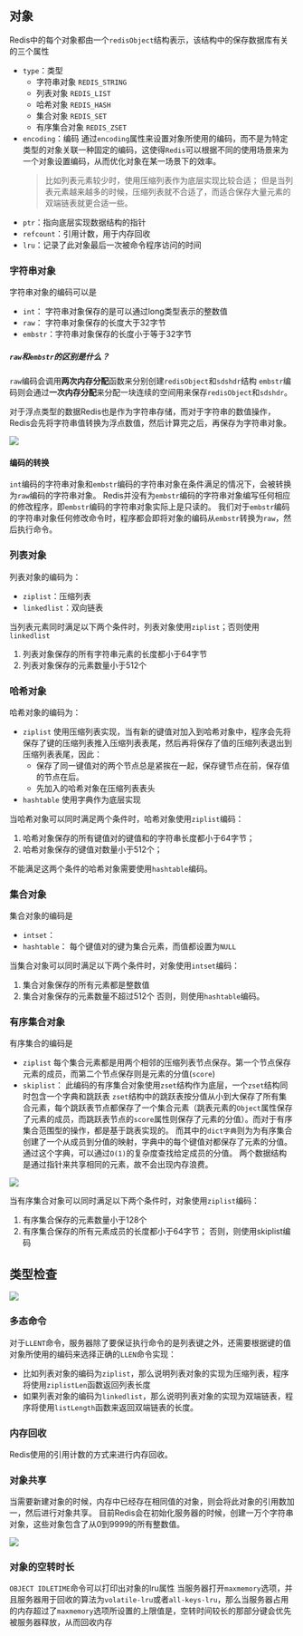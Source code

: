 ## 对象
Redis中的每个对象都由一个`redisObject`结构表示，该结构中的保存数据库有关的三个属性
  - `type`：类型
      - 字符串对象 `REDIS_STRING`
      - 列表对象 `REDIS_LIST`
      - 哈希对象 `REDIS_HASH`
      - 集合对象 `REDIS_SET`
      - 有序集合对象 `REDIS_ZSET`
  - `encoding`：编码
     通过`encoding`属性来设置对象所使用的编码，而不是为特定类型的对象关联一种固定的编码，这使得`Redis`可以根据不同的使用场景来为一个对象设置编码，从而优化对象在某一场景下的效率。
    > 比如列表元素较少时，使用压缩列表作为底层实现比较合适；
    > 但是当列表元素越来越多的时候，压缩列表就不合适了，而适合保存大量元素的双端链表就更合适一些。
  - `ptr`：指向底层实现数据结构的指针
  - `refcount`：引用计数，用于内存回收
  - `lru`：记录了此对象最后一次被命令程序访问的时间
  
 
### 字符串对象
字符串对象的编码可以是
 - `int`： 字符串对象保存的是可以通过long类型表示的整数值
 - `raw`： 字符串对象保存的长度大于32字节
 - `embstr`：字符串对象保存的长度小于等于32字节
 
 
 ##### `raw`和`embstr`的区别是什么？
 `raw`编码会调用**两次内存分配**函数来分别创建`redisObject`和`sdshdr`结构
 `embstr`编码则会通过**一次内存分配**来分配一块连续的空间用来保存`redisObject`和`sdshdr`。
 
 对于浮点类型的数据Redis也是作为字符串存储，而对于字符串的数值操作，Redis会先将字符串值转换为浮点数值，然后计算完之后，再保存为字符串对象。
 
 ![](http://qipju6j8k.hn-bkt.clouddn.com/20201031192243.png)

#### 编码的转换
`int`编码的字符串对象和`embstr`编码的字符串对象在条件满足的情况下，会被转换为`raw`编码的字符串对象。
Redis并没有为`embstr`编码的字符串对象编写任何相应的修改程序，即`embstr`编码的字符串对象实际上是只读的。
我们对于`embstr`编码的字符串对象任何修改命令时，程序都会即将对象的编码从`embstr`转换为`raw`，然后执行命令。

### 列表对象
列表对象的编码为：
 - `ziplist`：压缩列表
 - `linkedlist`：双向链表
 
当列表元素同时满足以下两个条件时，列表对象使用`ziplist`；否则使用`linkedlist`
  1. 列表对象保存的所有字符串元素的长度都小于64字节
  2. 列表对象保存的元素数量小于512个
  
### 哈希对象
哈希对象的编码为：
 - `ziplist`
   使用压缩列表实现，当有新的键值对加入到哈希对象中，程序会先将保存了键的压缩列表推入压缩列表表尾，然后再将保存了值的压缩列表退出到压缩列表表尾，因此：
     - 保存了同一键值对的两个节点总是紧挨在一起，保存键节点在前，保存值的节点在后。
     - 先加入的哈希对象在压缩列表表头
 - `hashtable`
   使用字典作为底层实现

当哈希对象可以同时满足两个条件时，哈希对象使用`ziplist`编码：
 1. 哈希对象保存的所有键值对的键值和的字符串长度都小于64字节；
 2. 哈希对象保存的键值对数量小于512个；

不能满足这两个条件的哈希对象需要使用`hashtable`编码。

### 集合对象
集合对象的编码是
  - `intset`：
  - `hashtable`：
      每个键值对的键为集合元素，而值都设置为`NULL`
 
当集合对象可以同时满足以下两个条件时，对象使用`intset`编码：
 1. 集合对象保存的所有元素都是整数值
 2. 集合对象保存的元素数量不超过512个
否则，则使用`hashtable`编码。

### 有序集合对象
有序集合的编码是
 - `ziplist`
    每个集合元素都是用两个相邻的压缩列表节点保存。第一个节点保存元素的成员，而第二个节点保存则是元素的分值(`score`)
 - `skiplist`：
    此编码的有序集合对象使用`zset`结构作为底层，一个`zset`结构同时包含一个字典和跳跃表
    `zset`结构中的跳跃表按分值从小到大保存了所有集合元素，每个跳跃表节点都保存了一个集合元素（跳表元素的`Object`属性保存了元素的成员，而跳跃表节点的`score`属性则保存了元素的分值）。而对于有序集合范围型的操作，都是基于跳表实现的。
    而其中的`dict字典`则为为有序集合创建了一个从成员到分值的映射，字典中的每个键值对都保存了元素的分值。通过这个字典，可以通过`O(1)`的复杂度查找给定成员的分值。
    两个数据结构是通过指针来共享相同的元素，故不会出现内存浪费。
    
![](http://qipju6j8k.hn-bkt.clouddn.com/20201031204933.png)
    
    
当有序集合对象可以同时满足以下两个条件时，对象使用`ziplist`编码：
1. 有序集合保存的元素数量小于128个
2. 有序集合保存的所有元素成员的长度都小于64字节；
否则，则使用skiplist编码


## 类型检查
![](http://qipju6j8k.hn-bkt.clouddn.com/20201031205438.png)

### 多态命令
对于`LLENT`命令，服务器除了要保证执行命令的是列表键之外，还需要根据键的值对象所使用的编码来选择正确的`LLEN`命令实现：
 - 比如列表对象的编码为`ziplist`，那么说明列表对象的实现为压缩列表，程序将使用`ziplistLen`函数返回列表长度
 - 如果列表对象的编码为`linkedlist`，那么说明列表对象的实现为双端链表，程序将使用`listLength`函数来返回双端链表的长度。
 
 ### 内存回收
 Redis使用的引用计数的方式来进行内存回收。
 
 ### 对象共享
 当需要新建对象的时候，内存中已经存在相同值的对象，则会将此对象的引用数加一，然后进行对象共享。
 目前Redis会在初始化服务器的时候，创建一万个字符串对象，这些对象包含了从0到9999的所有整数值。
 
 ![](http://qipju6j8k.hn-bkt.clouddn.com/20201031210541.png)
 
 ### 对象的空转时长
 `OBJECT IDLETIME`命令可以打印出对象的lru属性
 当服务器打开`maxmemory`选项，并且服务器用于回收的算法为`volatile-lru`或者`all-keys-lru`，那么当服务器占用的内存超过了`maxmemory`选项所设置的上限值是，空转时间较长的那部分键会优先被服务器释放，从而回收内存